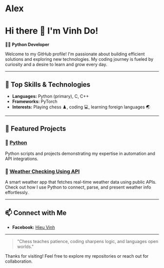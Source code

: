 # Alex
# Hi there 👋 I'm Vinh Do!

👨‍💻 **Python Developer**

Welcome to my GitHub profile! I'm passionate about building efficient solutions and exploring new technologies. My coding journey is fueled by curiosity and a desire to learn and grow every day.

---

## 🚀 Top Skills & Technologies
- **Languages:** Python (primary), C, C++
- **Frameworks:** PyTorch
- **Interests:** Playing chess ♟️, coding 💻, learning foreign languages 🌏

---

## 🌟 Featured Projects

### 🔹 [Python](https://github.com/vinhdo281/Python)
Python scripts and projects demonstrating my expertise in automation and API integrations.

### 🔹 [Weather Checking Using API](https://github.com/vinhdo281/Checking-Weather-using-API)
A smart weather app that fetches real-time weather data using public APIs. Check out how I use Python to connect, parse, and present weather info effortlessly.

---

## 📫 Connect with Me

- **Facebook:** [Hieu Vinh](https://www.facebook.com/vinh.hieu.1656)

---

> "Chess teaches patience, coding sharpens logic, and languages open worlds."

Thanks for visiting! Feel free to explore my repositories or reach out for collaboration.

